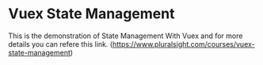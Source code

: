 # Vuex State Management 
This is the demonstration of State Management With Vuex and for more details you can refere this link. 
(https://www.pluralsight.com/courses/vuex-state-management)

